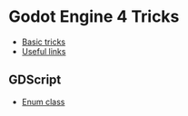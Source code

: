 # Godot Engine 4 Tricks

- [Basic tricks](basic.md)
- [Useful links](useful-links.md)

## GDScript

- [Enum class](enum_class.gd)
